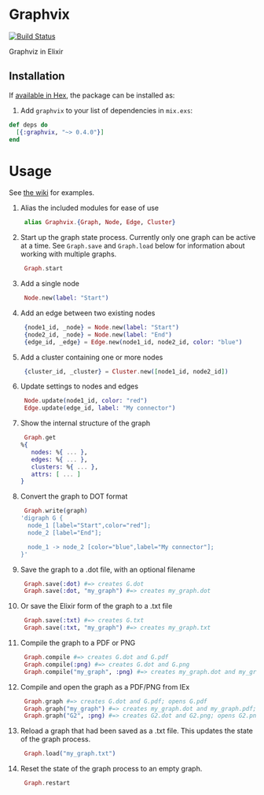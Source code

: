 # Graphvix 

[![Build Status](https://travis-ci.org/mikowitz/graphvix.svg?branch=master)](https://travis-ci.org/mikowitz/graphvix)

Graphviz in Elixir

## Installation

If [available in Hex](https://hex.pm/docs/publish), the package can be installed as:

1. Add `graphvix` to your list of dependencies in `mix.exs`:

```elixir
def deps do
  [{:graphvix, "~> 0.4.0"}]
end
```

# Usage

See [the wiki](https://github.com/mikowitz/graphvix/wiki/Examples) for examples.

1. Alias the included modules for ease of use

    ```elixir
     alias Graphvix.{Graph, Node, Edge, Cluster}
    ```

1. Start up the graph state process. Currently only one graph can be active
    at a time. See `Graph.save` and `Graph.load` below for information about
    working with multiple graphs.

    ```elixir
     Graph.start
    ```

1. Add a single node

    ```elixir
     Node.new(label: "Start")
    ```

1. Add an edge between two existing nodes

    ```elixir
     {node1_id, _node} = Node.new(label: "Start")
     {node2_id, _node} = Node.new(label: "End")
     {edge_id, _edge} = Edge.new(node1_id, node2_id, color: "blue")
    ```

1. Add a cluster containing one or more nodes

    ```elixir
     {cluster_id, _cluster} = Cluster.new([node1_id, node2_id])
    ```

1. Update settings to nodes and edges

    ```elixir
     Node.update(node1_id, color: "red")
     Edge.update(edge_id, label: "My connector")
    ```

1. Show the internal structure of the graph

    ```elixir
     Graph.get
    %{
       nodes: %{ ... },
       edges: %{ ... },
       clusters: %{ ... },
       attrs: [ ... ]
    }
    ```
1. Convert the graph to DOT format

    ```elixir
     Graph.write(graph)
    'digraph G {
      node_1 [label="Start",color="red"];
      node_2 [label="End"];

      node_1 -> node_2 [color="blue",label="My connector"];
    }'
    ```
1. Save the graph to a .dot file, with an optional filename

    ```elixir
     Graph.save(:dot) #=> creates G.dot
     Graph.save(:dot, "my_graph") #=> creates my_graph.dot
    ```

1. Or save the Elixir form of the graph to a .txt file

    ```elixir
     Graph.save(:txt) #=> creates G.txt
     Graph.save(:txt, "my_graph") #=> creates my_graph.txt
    ```

1. Compile the graph to a PDF or PNG

    ```elixir
     Graph.compile #=> creates G.dot and G.pdf
     Graph.compile(:png) #=> creates G.dot and G.png
     Graph.compile("my_graph", :png) #=> creates my_graph.dot and my_graph.png
    ```

1. Compile and open the graph as a PDF/PNG from IEx

    ```elixir
     Graph.graph #=> creates G.dot and G.pdf; opens G.pdf
     Graph.graph("my_graph") #=> creates my_graph.dot and my_graph.pdf; opens my_graph.pdf
     Graph.graph("G2", :png) #=> creates G2.dot and G2.png; opens G2.png
    ```

1. Reload a graph that had been saved as a .txt file. This updates the
  state of the graph process.

    ```elixir
     Graph.load("my_graph.txt")
    ```

1. Reset the state of the graph process to an empty graph.

    ```elixir
     Graph.restart
    ```

